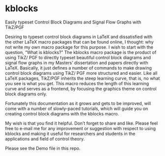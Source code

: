 # kblocks
Easily typeset Control Block Diagrams and Signal Flow Graphs with TikZ/PGF

Desiring to typeset control block diagrams in LaTeX and dissatisfied with
the other LaTeX macro packages that can be found online, I thought: why not write my own macro package for this purpose.
I wish to start with the question, “What is kblocks?” The kblocks macro package is the product of using TikZ/ PGF to
directly typeset beautiful control block diagrams and signal flow graphs in my Masters’ dissertation and papers directly with
LaTeX. Basically, it just defines a number of commands to make drawing control block diagrams using TikZ/ PGF
more structured and easier.
Like all LaTeX packages, TikZ/PGF inherits the steep learning curve, that is, no what you see is
what you get. This macro reduces the length of this learning curve and serves as a frontend, by focusing the graphics theme on control block diagrams only.

Fortunately this documentation as it grows and gets to be improved, will come with a number of
slowly-paced tutorials, which will guide you on creating control block diagrams with the kblocks macro.

My wish is that you find it helpful. Don’t forget to share and like. Please feel free to e-mail me for any improvement or
suggestion with respect to using kblocks and making it useful for researchers and students in the applications and field of
control theory.

Please see the Demo file in this repo.
